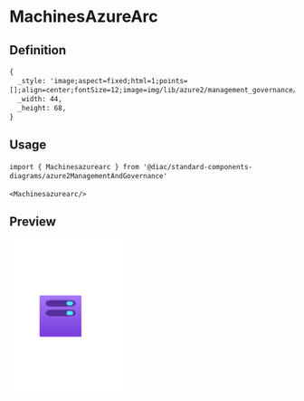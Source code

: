 # MachinesAzureArc

## Definition

```
{
  _style: 'image;aspect=fixed;html=1;points=[];align=center;fontSize=12;image=img/lib/azure2/management_governance/MachinesAzureArc.svg;strokeColor=none;',
  _width: 44,
  _height: 68,
}
```

## Usage

```
import { Machinesazurearc } from '@diac/standard-components-diagrams/azure2ManagementAndGovernance'

<Machinesazurearc/>
```

## Preview

<img src="./machinesazurearc.png" width="200"/>
